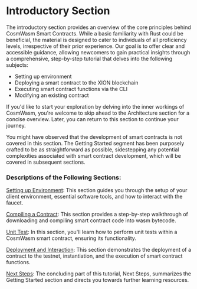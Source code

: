 # Introductory Section&#x20;

The introductory section provides an overview of the core principles behind CosmWasm Smart Contracts. While a basic familiarity with Rust could be beneficial, the material is designed to cater to individuals of all proficiency levels, irrespective of their prior experience. Our goal is to offer clear and accessible guidance, allowing newcomers to gain practical insights through a comprehensive, step-by-step tutorial that delves into the following subjects:

* Setting up environment
* Deploying a smart contract to the XION blockchain
* Executing smart contract functions via the CLI
* Modifying an existing contract

If you'd like to start your exploration by delving into the inner workings of CosmWasm, you're welcome to skip ahead to the Architecture section for a concise overview. Later, you can return to this section to continue your journey.

You might have observed that the development of smart contracts is not covered in this section. The Getting Started segment has been purposely crafted to be as straightforward as possible, sidestepping any potential complexities associated with smart contract development, which will be covered in subsequent sections.

### Descriptions of the Following Sections:

[Setting up Environment](setting-up-environment.md): This section guides you through the setup of your client environment, essential software tools, and how to interact with the faucet.

[Compiling a Contract](compiling-a-contract.md): This section provides a step-by-step walkthrough of downloading and compiling smart contract code into wasm bytecode.

[Unit Test](unit-test.md): In this section, you'll learn how to perform unit tests within a CosmWasm smart contract, ensuring its functionality.

[Deployment and Interaction](deployment-and-interaction/): This section demonstrates the deployment of a contract to the testnet, instantiation, and the execution of smart contract functions.

[Next Steps](next-steps.md): The concluding part of this tutorial, Next Steps, summarizes the Getting Started section and directs you towards further learning resources.


